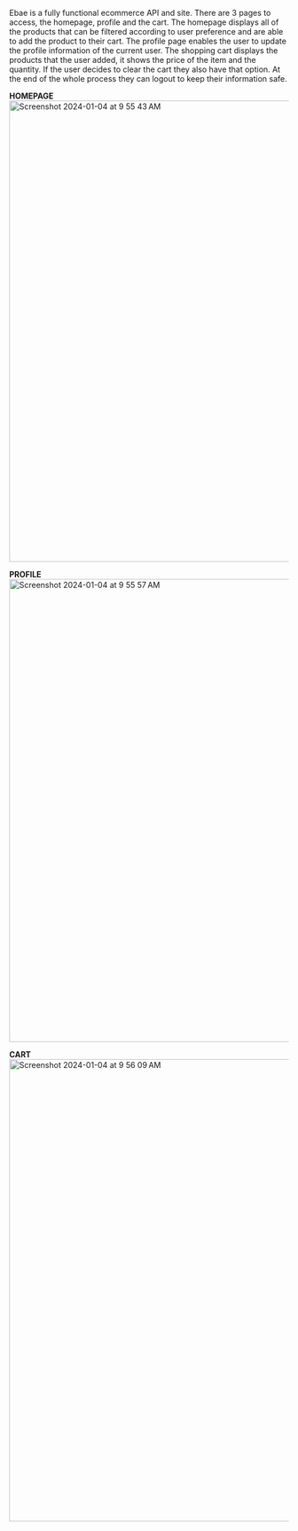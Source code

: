 Ebae is a fully functional ecommerce API and site.
There are 3 pages to access, the homepage, profile and the cart.
The homepage displays all of the products that can be filtered according to user preference and are able to add the product to their cart.
The profile page enables the user to update the profile information of the current user.
The shopping cart displays the products that the user added, it shows the price of the item and the quantity. 
If the user decides to clear the cart they also have that option.
At the end of the whole process they can logout to keep their information safe.


**HOMEPAGE**
<img width="832" alt="Screenshot 2024-01-04 at 9 55 43 AM" src="https://github.com/Randy23123/Ebae/assets/113218888/4f91c7e7-8a63-4cd3-8956-85a0e61944ec">

**PROFILE**
<img width="835" alt="Screenshot 2024-01-04 at 9 55 57 AM" src="https://github.com/Randy23123/Ebae/assets/113218888/96e18163-6bdf-42f8-bccb-503bb8c71fd4">

**CART**
<img width="834" alt="Screenshot 2024-01-04 at 9 56 09 AM" src="https://github.com/Randy23123/Ebae/assets/113218888/d6fe478f-d117-4774-8ce4-9fb872bfe6ba">
